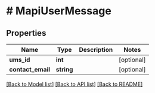 # # MapiUserMessage

## Properties

Name | Type | Description | Notes
------------ | ------------- | ------------- | -------------
**ums_id** | **int** |  | [optional] 
**contact_email** | **string** |  | [optional] 

[[Back to Model list]](../../README.md#documentation-for-models) [[Back to API list]](../../README.md#documentation-for-api-endpoints) [[Back to README]](../../README.md)


